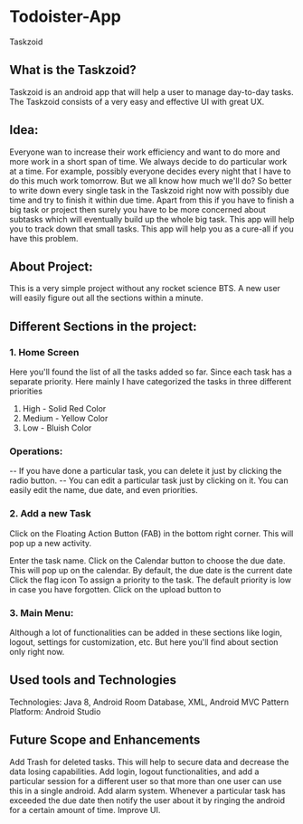 # Todoister-App
Taskzoid


## What is the Taskzoid?
Taskzoid is an android app that will help a user to manage day-to-day tasks. The Taskzoid consists of a very easy and effective UI with great UX.


## Idea:
Everyone wan to increase their work efficiency and want to do more and more work in a short span of time. We always decide to do particular work at a time. For example, possibly everyone decides every night that I have to do this much work tomorrow. But we all know how much we'll do? So better to write down every single task in the Taskzoid right now with possibly due time and try to finish it within due time.
Apart from this if you have to finish a big task or project then surely you have to be more concerned about subtasks which will eventually build up the whole big task. This app will help you to track down that small tasks.
This app will help you as a cure-all if you have this problem.

## About Project:
This is a very simple project without any rocket science BTS. A new user will easily figure out all the sections within a minute.

## Different Sections in the project:
### 1. Home Screen
Here you'll found the list of all the tasks added so far. Since each task has a separate priority.
Here mainly I have categorized the tasks in three different priorities
1. High - Solid Red Color
2. Medium - Yellow Color
3. Low - Bluish Color

### Operations:
-- If you have done a particular task, you can delete it just by clicking the radio button.
-- You can edit a particular task just by clicking on it. You can easily edit the name, due date, and even priorities.

### 2. Add a new Task

Click on the Floating Action Button (FAB) in the bottom right corner. This will pop up a new activity.

Enter the task name.
Click on the Calendar button to choose the due date. This will pop up on the calendar.
By default, the due date is the current date
Click the flag icon To assign a priority to the task. The default priority is low in case you have forgotten.
Click on the upload button to 

### 3. Main Menu:
Although a lot of functionalities can be added in these sections like login, logout, settings for customization, etc. But here you'll find about section only right now.

## Used tools and Technologies
Technologies: Java 8, Android Room Database, XML, Android MVC Pattern
Platform: Android Studio

## Future Scope and Enhancements
Add Trash for deleted tasks. This will help to secure data and decrease the data losing capabilities.
Add login, logout functionalities, and add a particular session for a different user so that more than one user can use this in a single android.
Add alarm system. Whenever a particular task has exceeded the due date then notify the user about it by ringing the android for a certain amount of time.
Improve UI.


